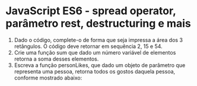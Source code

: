 # JavaScript ES6 - spread operator, parâmetro rest, destructuring e mais

1. Dado o código, complete-o de forma que seja impressa a área dos 3 retângulos. O código deve retornar em sequência 2, 15 e 54.
2. Crie uma função sum que dado um número variável de elementos retorna a soma desses elementos. 
3. Escreva a função personLikes, que dado um objeto de parâmetro que representa uma pessoa, retorna todos os gostos daquela pessoa, conforme mostrado abaixo:



